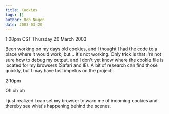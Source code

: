 ```yaml
---
title: Cookies
tags: []
author: Rob Nugen
date: 2003-03-20
---
```


<p class=date>1:08pm CST Thursday 20 March 2003</p>

<p>Been working on my days old cookies, and I thought I had the code
to a place where it would work, but... it's not working.  Only trick
is that I'm not sure how to debug my output, and I don't yet know
where the cookie file is located for my browsers (Safari and IE).  A
bit of research can find those quickly, but I may have lost impetus on
the project.</p>

<p class=date>2:10pm</p>

<p>Oh oh oh</p>

<p>I just realized I can set my browser to warn me of incoming cookies
and thereby see what's happening behind the scenes.</p>
